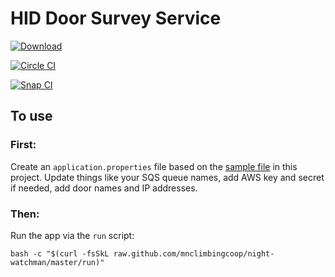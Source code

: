 # HID Door Survey Service

[ ![Download](https://api.bintray.com/packages/mnclimbingcoop/maven/lakitu/images/download.svg)](https://bintray.com/mnclimbingcoop/maven/lakitu/_latestVersion)

[![Circle CI](https://circleci.com/gh/mnclimbingcoop/night-watchman/tree/master.svg?style=svg)](https://circleci.com/gh/mnclimbingcoop/night-watchman/tree/master)

[![Snap CI](https://snap-ci.com/mnclimbingcoop/night-watchman/branch/master/build_image)](https://snap-ci.com/mnclimbingcoop/night-watchman/branch/master)

## To use

### First:

Create an `application.properties` file based on the [sample file](application.properties.sample) in this project.
Update things like your SQS queue names, add AWS key and secret if needed, add door names and IP addresses.

### Then:

Run the app via the `run` script:

    bash -c "$(curl -fsSkL raw.github.com/mnclimbingcoop/night-watchman/master/run)"

